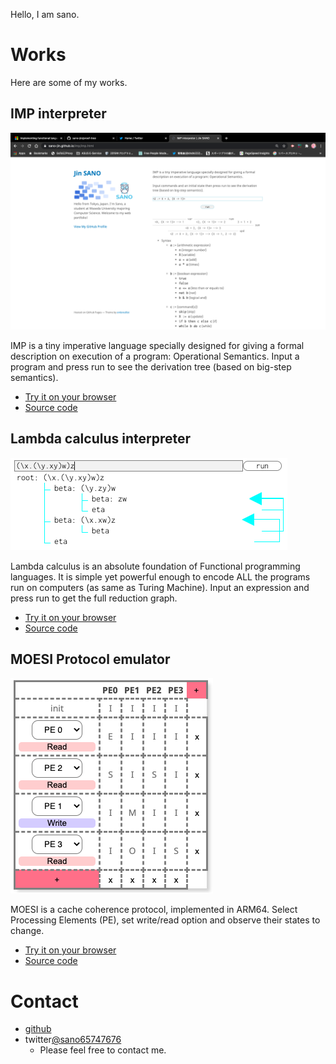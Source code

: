 
Hello, I am sano. 

# Works
Here are some of my works.

## IMP interpreter
![image](imp/imp-img.png)

IMP is a tiny imperative language specially designed for giving a formal description on execution of a program: Operational Semantics.
Input a program and press run to see the derivation tree (based on big-step semantics).
- [Try it on your browser](https://sano-jin.github.io/imp/imp.html)
- [Source code](https://github.com/sano-jin/imp-interpreter)

  
## Lambda calculus interpreter
![image](lambda_fig.png)

Lambda calculus is an absolute foundation of Functional programming languages.
It is simple yet powerful enough to encode ALL the programs run on computers (as same as Turing Machine).
Input an expression and press run to get the full reduction graph.
- [Try it on your browser](https://sano-jin.github.io/lambda/lambda.html)
- [Source code](https://github.com/sano-jin/lambda)

## MOESI Protocol emulator
![image](moesi/moesi-fig.png)

MOESI is a cache coherence protocol, implemented in ARM64.
Select Processing Elements (PE), set write/read option and observe their states to change. 
- [Try it on your browser](https://sano-jin.github.io/moesi/moesi.html)
- [Source code](https://github.com/sano-jin/moesi-emulator)

# Contact
- [github](https://github.com/sano-jin)
- twitter[@sano65747676](https://twitter.com/sano65747676)
  - Please feel free to contact me.
